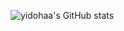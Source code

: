![yidohaa's GitHub stats](https://github-readme-stats.vercel.app/api?username=yidohaa&show_icons=true&theme=dark)



